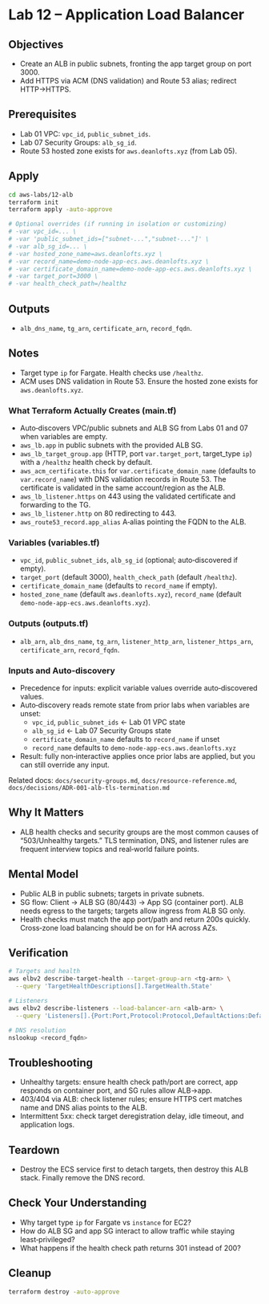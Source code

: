 # Lab 12 – Application Load Balancer

## Objectives

- Create an ALB in public subnets, fronting the app target group on port 3000.
- Add HTTPS via ACM (DNS validation) and Route 53 alias; redirect HTTP→HTTPS.

## Prerequisites

- Lab 01 VPC: `vpc_id`, `public_subnet_ids`.
- Lab 07 Security Groups: `alb_sg_id`.
- Route 53 hosted zone exists for `aws.deanlofts.xyz` (from Lab 05).

## Apply

```bash
cd aws-labs/12-alb
terraform init
terraform apply -auto-approve

# Optional overrides (if running in isolation or customizing)
# -var vpc_id=... \
# -var 'public_subnet_ids=["subnet-...","subnet-..."]' \
# -var alb_sg_id=... \
# -var hosted_zone_name=aws.deanlofts.xyz \
# -var record_name=demo-node-app-ecs.aws.deanlofts.xyz \
# -var certificate_domain_name=demo-node-app-ecs.aws.deanlofts.xyz \
# -var target_port=3000 \
# -var health_check_path=/healthz
```

## Outputs

- `alb_dns_name`, `tg_arn`, `certificate_arn`, `record_fqdn`.

## Notes

- Target type `ip` for Fargate. Health checks use `/healthz`.
- ACM uses DNS validation in Route 53. Ensure the hosted zone exists for `aws.deanlofts.xyz`.

### What Terraform Actually Creates (main.tf)

- Auto‑discovers VPC/public subnets and ALB SG from Labs 01 and 07 when variables are empty.
- `aws_lb.app` in public subnets with the provided ALB SG.
- `aws_lb_target_group.app` (HTTP, port `var.target_port`, target_type `ip`) with a `/healthz` health check by default.
- `aws_acm_certificate.this` for `var.certificate_domain_name` (defaults to `var.record_name`) with DNS validation records in Route 53. The certificate is validated in the same account/region as the ALB.
- `aws_lb_listener.https` on 443 using the validated certificate and forwarding to the TG.
- `aws_lb_listener.http` on 80 redirecting to 443.
- `aws_route53_record.app_alias` A‑alias pointing the FQDN to the ALB.

### Variables (variables.tf)

- `vpc_id`, `public_subnet_ids`, `alb_sg_id` (optional; auto‑discovered if empty).
- `target_port` (default 3000), `health_check_path` (default `/healthz`).
- `certificate_domain_name` (defaults to `record_name` if empty).
- `hosted_zone_name` (default `aws.deanlofts.xyz`), `record_name` (default `demo-node-app-ecs.aws.deanlofts.xyz`).

### Outputs (outputs.tf)

- `alb_arn`, `alb_dns_name`, `tg_arn`, `listener_http_arn`, `listener_https_arn`, `certificate_arn`, `record_fqdn`.

### Inputs and Auto‑discovery

- Precedence for inputs: explicit variable values override auto‑discovered values.
- Auto‑discovery reads remote state from prior labs when variables are unset:
  - `vpc_id`, `public_subnet_ids` ← Lab 01 VPC state
  - `alb_sg_id` ← Lab 07 Security Groups state
  - `certificate_domain_name` defaults to `record_name` if unset
  - `record_name` defaults to `demo-node-app-ecs.aws.deanlofts.xyz`
- Result: fully non‑interactive applies once prior labs are applied, but you can still override any input.

Related docs: `docs/security-groups.md`, `docs/resource-reference.md`, `docs/decisions/ADR-001-alb-tls-termination.md`

## Why It Matters

- ALB health checks and security groups are the most common causes of “503/Unhealthy targets.” TLS termination, DNS, and listener rules are frequent interview topics and real‑world failure points.

## Mental Model

- Public ALB in public subnets; targets in private subnets.
- SG flow: Client → ALB SG (80/443) → App SG (container port). ALB needs egress to the targets; targets allow ingress from ALB SG only.
- Health checks must match the app port/path and return 200s quickly. Cross‑zone load balancing should be on for HA across AZs.

## Verification

```bash
# Targets and health
aws elbv2 describe-target-health --target-group-arn <tg-arn> \
  --query 'TargetHealthDescriptions[].TargetHealth.State'

# Listeners
aws elbv2 describe-listeners --load-balancer-arn <alb-arn> \
  --query 'Listeners[].{Port:Port,Protocol:Protocol,DefaultActions:DefaultActions[0].Type}'

# DNS resolution
nslookup <record_fqdn>
```

## Troubleshooting

- Unhealthy targets: ensure health check path/port are correct, app responds on container port, and SG rules allow ALB→app.
- 403/404 via ALB: check listener rules; ensure HTTPS cert matches name and DNS alias points to the ALB.
- Intermittent 5xx: check target deregistration delay, idle timeout, and application logs.

## Teardown

- Destroy the ECS service first to detach targets, then destroy this ALB stack. Finally remove the DNS record.

## Check Your Understanding

- Why target type `ip` for Fargate vs `instance` for EC2?
- How do ALB SG and app SG interact to allow traffic while staying least‑privileged?
- What happens if the health check path returns 301 instead of 200?

## Cleanup

```bash
terraform destroy -auto-approve
```
